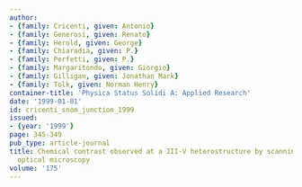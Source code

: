 ```yaml
---
author:
- {family: Cricenti, given: Antonio}
- {family: Generosi, given: Renato}
- {family: Herold, given: George}
- {family: Chiaradia, given: P.}
- {family: Perfetti, given: P.}
- {family: Margaritondo, given: Giorgio}
- {family: Gilligan, given: Jonathan Mark}
- {family: Tolk, given: Norman Henry}
container-title: 'Physica Status Solidi A: Applied Research'
date: '1999-01-01'
id: cricenti_snom_junction_1999
issued:
- {year: '1999'}
page: 345-349
pub_type: article-journal
title: Chemical contrast observed at a III-V heterostructure by scanning near-field
  optical microscopy
volume: '175'
---
```

